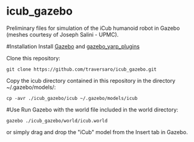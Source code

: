 icub_gazebo
===========

Preliminary files for simulation of the iCub humanoid robot in Gazebo (meshes courtesy of Joseph Salini - UPMC).

#Installation
Install [Gazebo](http://gazebosim.org/) and [gazebo_yarp_plugins](https://github.com/robotology/gazebo_yarp_plugins)

Clone this repository:
```
git clone https://github.com/traversaro/icub_gazebo.git
```


Copy the icub directory contained in this repository in the directory ~/.gazebo/models/:
```
cp -avr ./icub_gazebo/icub ~/.gazebo/models/icub 
```

#Use 
Run Gazebo with the world file included in the world directory:
```
gazebo ./icub_gazebo/world/icub.world
```
or simply drag and drop the "iCub" model from the Insert tab in Gazebo.
